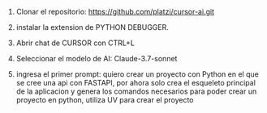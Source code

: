 1) Clonar el repositorio: https://github.com/platzi/cursor-ai.git

2) instalar la extension de PYTHON DEBUGGER.

3) Abrir chat de CURSOR con CTRL+L

4) Seleccionar el modelo de AI: Claude-3.7-sonnet

5) ingresa el primer prompt: quiero crear un proyecto con Python en el que se cree una api con FASTAPI, por ahora solo crea el esqueleto principal de la aplicacion y genera los comandos necesarios para poder crear un proyecto en python, utiliza UV para crear el proyecto